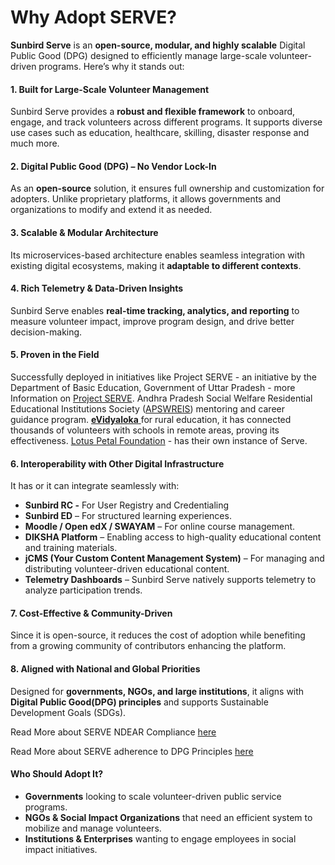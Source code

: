 # Why Adopt SERVE?

**Sunbird Serve** is an **open-source, modular, and highly scalable** Digital Public Good (DPG) designed to efficiently manage large-scale volunteer-driven programs. Here’s why it stands out:

#### **1. Built for Large-Scale Volunteer Management**

Sunbird Serve provides a **robust and flexible framework** to onboard, engage, and track volunteers across different programs. It supports diverse use cases such as education, healthcare, skilling, disaster response and much more.

#### **2. Digital Public Good (DPG) – No Vendor Lock-In**

As an **open-source** solution, it ensures full ownership and customization for adopters. Unlike proprietary platforms, it allows governments and organizations to modify and extend it as needed.

#### **3. Scalable & Modular Architecture**

Its microservices-based architecture enables seamless integration with existing digital ecosystems, making it **adaptable to different contexts**.

#### **4. Rich Telemetry & Data-Driven Insights**

Sunbird Serve enables **real-time tracking, analytics, and reporting** to measure volunteer impact, improve program design, and drive better decision-making.

#### **5. Proven in the Field**

Successfully deployed in initiatives like Project SERVE - an initiative by the Department of Basic Education, Government of Uttar Pradesh - more Information on [Project SERVE](https://up.serve.net.in/home).  Andhra Pradesh Social Welfare Residential Educational Institutions Society ([APSWREIS](https://apswreis.evidyaloka.org/)) mentoring and career guidance program. [**eVidyaloka** ](https://www.evidyaloka.org)for rural education, it has connected thousands of volunteers with schools in remote areas, proving its effectiveness. [Lotus Petal Foundation](https://vidyasahyog.lotuspetalfoundation.org/) - has their own instance of Serve.&#x20;

#### **6. Interoperability with Other Digital Infrastructure**

It has or it can integrate seamlessly with:&#x20;

* **Sunbird RC -** For User Registry and Credentialing
* **Sunbird ED** – For structured learning experiences.
* **Moodle / Open edX / SWAYAM** – For online course management.
* **DIKSHA Platform** – Enabling access to high-quality educational content and training materials.
* **jCMS (Your Custom Content Management System)** – For managing and distributing volunteer-driven educational content.
* **Telemetry Dashboards** – Sunbird Serve natively supports telemetry to analyze participation trends.

#### **7. Cost-Effective & Community-Driven**

Since it is open-source, it reduces the cost of adoption while benefiting from a growing community of contributors enhancing the platform.

#### **8. Aligned with National and Global Priorities**

Designed for **governments, NGOs, and large institutions**, it aligns with **Digital Public Good(DPG) principles** and supports Sustainable Development Goals (SDGs).

Read More about SERVE NDEAR Compliance [here](../explore/ndear-compliance.md)

Read More about SERVE adherence to DPG Principles [here](../explore/digital-public-good-dpg-principles.md)

#### **Who Should Adopt It?**

* **Governments** looking to scale volunteer-driven public service programs.
* **NGOs & Social Impact Organizations** that need an efficient system to mobilize and manage volunteers.
* **Institutions & Enterprises** wanting to engage employees in social impact initiatives.
